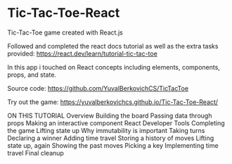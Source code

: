 # Tic-Tac-Toe-React
Tic-Tac-Toe game created with React.js

Followed and completed the react docs tutorial as well as the extra tasks provided: https://react.dev/learn/tutorial-tic-tac-toe

In this app i touched on React concepts including elements, components, props, and state.

Source code: https://github.com/YuvalBerkovichCS/TicTacToe

Try out the game: https://yuvalberkovichcs.github.io/Tic-Tac-Toe-React/


ON THIS TUTORIAL
Overview
Building the board
Passing data through props
Making an interactive component
React Developer Tools
Completing the game
Lifting state up
Why immutability is important
Taking turns
Declaring a winner
Adding time travel
Storing a history of moves
Lifting state up, again
Showing the past moves
Picking a key
Implementing time travel
Final cleanup
